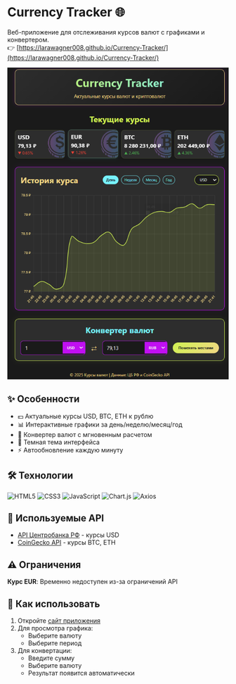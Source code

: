 # Currency Tracker 🌐


Веб-приложение для отслеживания курсов валют с графиками и конвертером.  
👉 [https://larawagner008.github.io/Currency-Tracker/](https://larawagner008.github.io/Currency-Tracker/)

![Screenshot](screenshot.png)

## ✨ Особенности

- 💵 Актуальные курсы USD, BTC, ETH к рублю
- 📊 Интерактивные графики за день/неделю/месяц/год
- 🔄 Конвертер валют с мгновенным расчетом
- 🌙 Темная тема интерфейса
- ⚡ Автообновление каждую минуту

## 🛠 Технологии

![HTML5](https://img.shields.io/badge/HTML5-E34F26?logo=html5&logoColor=white)
![CSS3](https://img.shields.io/badge/CSS3-1572B6?logo=css3&logoColor=white)
![JavaScript](https://img.shields.io/badge/JavaScript-F7DF1E?logo=javascript&logoColor=black)
![Chart.js](https://img.shields.io/badge/Chart.js-FF6384?logo=chart.js&logoColor=white)
![Axios](https://img.shields.io/badge/Axios-5A29E4?logo=axios&logoColor=white)

## 📡 Используемые API

- [API Центробанка РФ](https://www.cbr-xml-daily.ru/) - курсы USD
- [CoinGecko API](https://www.coingecko.com/) - курсы BTC, ETH

## ⚠️ Ограничения

**Курс EUR**: Временно недоступен из-за ограничений API

## 🚀 Как использовать

1. Откройте [сайт приложения](https://larawagner008.github.io/Currency-Tracker/)
2. Для просмотра графика:
   - Выберите валюту
   - Выберите период
3. Для конвертации:
   - Введите сумму
   - Выберите валюту
   - Результат появится автоматически
